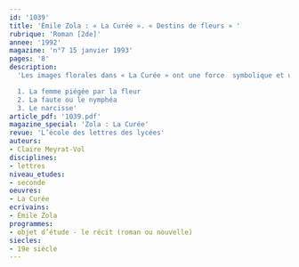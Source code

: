 ```yaml
---
id: '1039'
title: 'Émile Zola : « La Curée ». « Destins de fleurs » '
rubrique: 'Roman [2de]'
annee: '1992'
magazine: 'n°7 15 janvier 1993'
pages: '8'
description: 
  'Les images florales dans « La Curée » ont une force  symbolique et une valeur organisatrice dans l’œuvre : ainsi, la chute du personnage de Renée est-elle jalonnée de fleurs dotées d’une signification…

  1. La femme piégée par la fleur
  2. La faute ou le nymphéa
  3. Le narcisse'
article_pdf: '1039.pdf'
magazine_special: 'Zola : La Curée'
revue: 'L’école des lettres des lycées'
auteurs:
- Claire Meyrat-Vol
disciplines:
- lettres
niveau_etudes:
- seconde
oeuvres:
- La Curée
ecrivains:
- Émile Zola
programmes:
- objet d’étude - le récit (roman ou nouvelle)
siecles:
- 19e siècle
---
```

